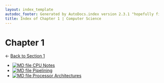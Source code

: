 ```yaml
---
layout: index_template
autodoc_footer: Generated by AutoDocs.index version 2.3.1 "hopefully fix indexes" ⓒ Starwort, 2020
title: Index of Chapter 1 | Computer Science
---
```


# **Chapter 1**

← [Back to Section 1](..)

- [![MD file](https://img.icons8.com/windows/512/03dac6/regular-document.png) CPU Notes](./CPU_notes.html)
- [![MD file](https://img.icons8.com/windows/512/03dac6/regular-document.png) Pipelining](./pipelining.html)
- [![MD file](https://img.icons8.com/windows/512/03dac6/regular-document.png) Processor Architectures](./processor_architectures.html)
